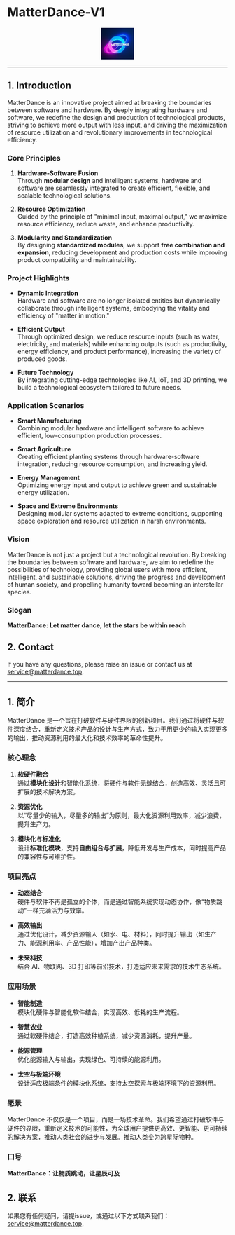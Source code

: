 # MatterDance-V1
<!-- markdownlint-disable first-line-h1 -->
<!-- markdownlint-disable html -->
<!-- markdownlint-disable no-duplicate-header -->

<div align="center">
  <img src="https://github.com/matterdance-mi/MatterDance-V1/blob/main/logo.png?raw=true" width="15%" alt="MatterDance-V1" />
</div>
<hr>

## 1. Introduction

MatterDance is an innovative project aimed at breaking the boundaries between software and hardware. By deeply integrating hardware and software, we redefine the design and production of technological products, striving to achieve more output with less input, and driving the maximization of resource utilization and revolutionary improvements in technological efficiency.

### Core Principles

1. **Hardware-Software Fusion**  
   Through **modular design** and intelligent systems, hardware and software are seamlessly integrated to create efficient, flexible, and scalable technological solutions.

2. **Resource Optimization**  
   Guided by the principle of "minimal input, maximal output," we maximize resource efficiency, reduce waste, and enhance productivity.

3. **Modularity and Standardization**  
   By designing **standardized modules**, we support **free combination and expansion**, reducing development and production costs while improving product compatibility and maintainability.

### Project Highlights

- **Dynamic Integration**  
  Hardware and software are no longer isolated entities but dynamically collaborate through intelligent systems, embodying the vitality and efficiency of "matter in motion."

- **Efficient Output**  
  Through optimized design, we reduce resource inputs (such as water, electricity, and materials) while enhancing outputs (such as productivity, energy efficiency, and product performance), increasing the variety of produced goods.

- **Future Technology**  
  By integrating cutting-edge technologies like AI, IoT, and 3D printing, we build a technological ecosystem tailored to future needs.

### Application Scenarios

- **Smart Manufacturing**  
  Combining modular hardware and intelligent software to achieve efficient, low-consumption production processes.

- **Smart Agriculture**  
  Creating efficient planting systems through hardware-software integration, reducing resource consumption, and increasing yield.

- **Energy Management**  
  Optimizing energy input and output to achieve green and sustainable energy utilization.

- **Space and Extreme Environments**  
  Designing modular systems adapted to extreme conditions, supporting space exploration and resource utilization in harsh environments.

### Vision

MatterDance is not just a project but a technological revolution. By breaking the boundaries between software and hardware, we aim to redefine the possibilities of technology, providing global users with more efficient, intelligent, and sustainable solutions, driving the progress and development of human society, and propelling humanity toward becoming an interstellar species.

### Slogan

**MatterDance: Let matter dance, let the stars be within reach**

## 2. Contact
If you have any questions, please raise an issue or contact us at [service@matterdance.top](service@matterdance.top).

<hr>

## 1. 简介

MatterDance 是一个旨在打破软件与硬件界限的创新项目。我们通过将硬件与软件深度结合，重新定义技术产品的设计与生产方式，致力于用更少的输入实现更多的输出，推动资源利用的最大化和技术效率的革命性提升。

### 核心理念

1. **软硬件融合**  
   通过**模块化设计**和智能化系统，将硬件与软件无缝结合，创造高效、灵活且可扩展的技术解决方案。

2. **资源优化**  
   以“尽量少的输入，尽量多的输出”为原则，最大化资源利用效率，减少浪费，提升生产力。

3. **模块化与标准化**  
   设计**标准化模块**，支持**自由组合与扩展**，降低开发与生产成本，同时提高产品的兼容性与可维护性。

### 项目亮点

- **动态结合**  
  硬件与软件不再是孤立的个体，而是通过智能系统实现动态协作，像“物质跳动”一样充满活力与效率。

- **高效输出**  
  通过优化设计，减少资源输入（如水、电、材料），同时提升输出（如生产力、能源利用率、产品性能），增加产出产品种类。

- **未来科技**  
  结合 AI、物联网、3D 打印等前沿技术，打造适应未来需求的技术生态系统。

### 应用场景

- **智能制造**  
  模块化硬件与智能化软件结合，实现高效、低耗的生产流程。

- **智慧农业**  
  通过软硬件结合，打造高效种植系统，减少资源消耗，提升产量。

- **能源管理**  
  优化能源输入与输出，实现绿色、可持续的能源利用。

- **太空与极端环境**  
  设计适应极端条件的模块化系统，支持太空探索与极端环境下的资源利用。

### 愿景

MatterDance 不仅仅是一个项目，而是一场技术革命。我们希望通过打破软件与硬件的界限，重新定义技术的可能性，为全球用户提供更高效、更智能、更可持续的解决方案，推动人类社会的进步与发展。推动人类变为跨星际物种。

### 口号

**MatterDance：让物质跳动，让星辰可及**

## 2. 联系
如果您有任何疑问，请提issue，或通过以下方式联系我们： [service@matterdance.top](service@matterdance.top).